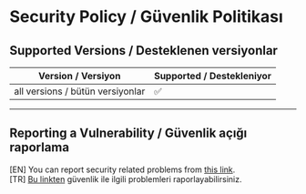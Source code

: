 # Security Policy / Güvenlik Politikası

## Supported Versions / Desteklenen versiyonlar

| Version / Versiyon                 | Supported / Destekleniyor          |
| ---------------------------------- | ---------------------------------- |
| all versions / bütün versiyonlar   |         :white_check_mark:         |
  
-------------------------------------------------
## Reporting a Vulnerability / Güvenlik açığı raporlama
  
[EN] You can report security related problems from [this link](https://github.com/symbuzzer/Turkish-Spam-Numbers/security/advisories/new).  
[TR] [Bu linkten](https://github.com/symbuzzer/Turkish-Spam-Numbers/security/advisories/new) güvenlik ile ilgili problemleri raporlayabilirsiniz.  
